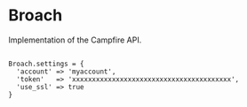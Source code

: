 # Broach

Implementation of the Campfire API.

<pre><code>
Broach.settings = {
  'account' => 'myaccount',
  'token'   => 'xxxxxxxxxxxxxxxxxxxxxxxxxxxxxxxxxxxxxxxx',
  'use_ssl' => true
}
</code></pre>